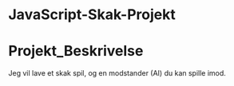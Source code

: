 # JavaScript-Skak-Projekt

# Projekt_Beskrivelse

Jeg vil lave et skak spil, og en modstander (AI) du kan spille imod.
